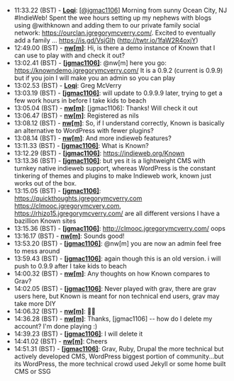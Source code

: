 * <a id="11:33.22">11:33.22 (BST)</a> - __[Loqi](https://github.com/Loqi)__: [<a href="https://twitter.com/jgmac1106">@jgmac1106</a>] Morning from sunny Ocean City, NJ #IndieWeb! Spent the wee hours setting up my nephews with blogs using @withknown and adding them to our private family social network: https://ourclan.jgregorymcverry.com/. Excited to eventually add a family ...  https://is.gd/VsjGIh (http://twtr.io/1faW2R4oxjY)
* <a id="12:49.00">12:49.00 (BST)</a> - __[nw[m]](https://github.com/nw[m])__: Hi, is there a demo instance of Known that I can use to play with and check it out?
* <a id="13:02.41">13:02.41 (BST)</a> - __[[jgmac1106]](https://github.com/[jgmac1106])__: @nw[m] here you go: https://knowndemo.jgregorymcverry.com/ It is a 0.9.2 (current is 0.9.9) but if you join I will make you an admin so you can play
* <a id="13:02.53">13:02.53 (BST)</a> - __[Loqi](https://github.com/Loqi)__: Greg McVerry
* <a id="13:03.19">13:03.19 (BST)</a> - __[[jgmac1106]](https://github.com/[jgmac1106])__: will update to 0.9.9.9 later, trying to get a few work hours in before I take kids to beach
* <a id="13:05.04">13:05.04 (BST)</a> - __[nw[m]](https://github.com/nw[m])__: [jgmac1106]: Thanks! Will check it out
* <a id="13:06.47">13:06.47 (BST)</a> - __[nw[m]](https://github.com/nw[m])__: Registered as nils
* <a id="13:08.12">13:08.12 (BST)</a> - __[nw[m]](https://github.com/nw[m])__: So, if I understand correctly, Known is basically an alternative to WordPress with fewer plugins?
* <a id="13:08.14">13:08.14 (BST)</a> - __[nw[m]](https://github.com/nw[m])__: And more indieweb features?
* <a id="13:11.33">13:11.33 (BST)</a> - __[[jgmac1106]](https://github.com/[jgmac1106])__: What is Known?
* <a id="13:12.29">13:12.29 (BST)</a> - __[[jgmac1106]](https://github.com/[jgmac1106])__: https://indieweb.org/Known
* <a id="13:13.36">13:13.36 (BST)</a> - __[[jgmac1106]](https://github.com/[jgmac1106])__: but yes it is a lightweight CMS with turnkey native indieweb support, whereas WordPress is the constant tinkering of themes and plugins to make Indieweb work, known just works out of the box.
* <a id="13:15.05">13:15.05 (BST)</a> - __[[jgmac1106]](https://github.com/[jgmac1106])__: https://quickthoughts.jgregorymcverry.com https://clmooc.jgregorymcvery.com, https://rhizo15.jgregorymcverry.com/ are all different versions I have a bazillion Known sites
* <a id="13:15.36">13:15.36 (BST)</a> - __[[jgmac1106]](https://github.com/[jgmac1106])__: http://clmooc.jgregorymcverry.com/ oops
* <a id="13:16.17">13:16.17 (BST)</a> - __[nw[m]](https://github.com/nw[m])__: Sounds good!
* <a id="13:53.20">13:53.20 (BST)</a> - __[[jgmac1106]](https://github.com/[jgmac1106])__: @nw[m] you are now an admin feel free to mess around
* <a id="13:59.43">13:59.43 (BST)</a> - __[[jgmac1106]](https://github.com/[jgmac1106])__: again though this is an old version. i will push to 0.9.9 after I take kids to beach
* <a id="14:00.32">14:00.32 (BST)</a> - __[nw[m]](https://github.com/nw[m])__: Any thoughts on how Known compares to Grav?
* <a id="14:02.05">14:02.05 (BST)</a> - __[[jgmac1106]](https://github.com/[jgmac1106])__: Never played with grav, there are grav users here, but Known is meant for non technical end users, grav may take more DIY
* <a id="14:06.32">14:06.32 (BST)</a> - __[nw[m]](https://github.com/nw[m])__: 👌🏻
* <a id="14:36.28">14:36.28 (BST)</a> - __[nw[m]](https://github.com/nw[m])__: Thanks, [jgmac1106]  -- how do I delete my account? I'm done playing :)
* <a id="14:39.23">14:39.23 (BST)</a> - __[[jgmac1106]](https://github.com/[jgmac1106])__: I will delete it
* <a id="14:41.02">14:41.02 (BST)</a> - __[nw[m]](https://github.com/nw[m])__: Cheers
* <a id="14:51.31">14:51.31 (BST)</a> - __[[jgmac1106]](https://github.com/[jgmac1106])__: Grav, Ruby, Drupal  the more technical but actively developed CMS, WordPress biggest portion of community...but its WordPress, the more technical crowd used Jekyll or some home built CMS or SSG
